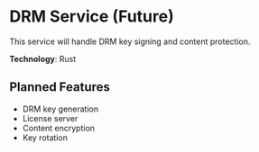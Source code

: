 # DRM Service (Future)

This service will handle DRM key signing and content protection.

**Technology**: Rust

## Planned Features
- DRM key generation
- License server
- Content encryption
- Key rotation
